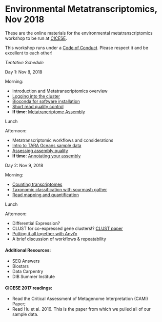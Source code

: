 Environmental Metatranscriptomics, Nov 2018 
======

These are the online materials for the environmental metatranscriptomics workshop to be run at [CICESE](https://www.cicese.edu.mx/).

This workshop runs under a [Code of Conduct](code-of-conduct.md). Please respect it and be excellent to each other!

_Tentative Schedule_

Day 1: Nov 8, 2018

Morning:  

  - Introduction and Metatranscriptomics overview 
  - [Logging into the cluster](cicese-cluster.md) 
  - [Bioconda for software installation](working-with-bioconda.md)
  - [Short read quality control](short-read-quality-control.md)
  - **If time:** [Metatrancriptome Assembly](metatranscriptome-assembly.md)

Lunch 

Afternoon: 

  - Metatranscriptomic workflows and considerations
  - [Intro to TARA Oceans sample data](tara-sample-data.md)
  - [Assessing assembly quality](metatranscriptome-evaluation.md)
  - **If time:** [Annotating your assembly](metatranscriptome-annotation.md)


Day 2: Nov 9, 2018

Morning:  
  
  - [Counting transcriptomes](count_transcriptomes.md)
  - [Taxonomic classification with sourmash gather](sourmash-taxonomic-classification.md)
  - [Read mapping and quantification](read-mapping.md)

Lunch 

Afternoon:  

  - Differential Expression?
  - CLUST for co-expressed gene clusters!? [CLUST paper](https://www.biorxiv.org/content/early/2018/02/13/221309)
  - [Putting it all together with Anvi’o](anvio.md)
  - A brief discussion of workflows & repeatability




#### Additional Resources:  

  - SEQ Answers
  - Biostars
  - Data Carpentry
  - DIB Summer Institute


#### CICESE 2017 readings:  

  - Read the Critical Assessment of Metagenome Interpretation (CAMI) Paper;
  - Read Hu et al. 2016. This is the paper from which we pulled all of our sample data.

